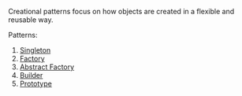 Creational patterns focus on how objects are created in a flexible and reusable way.

Patterns:
1. [Singleton](Singleton.md)
2. [Factory](Factory.md)
3. [Abstract Factory](AbstractFactory.md)
4. [Builder](Builder.md)
5. [Prototype](Prototype.md)